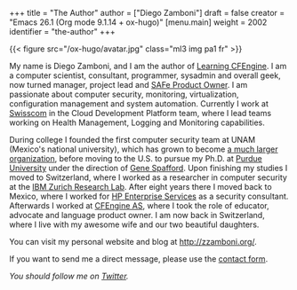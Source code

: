 +++
title = "The Author"
author = ["Diego Zamboni"]
draft = false
creator = "Emacs 26.1 (Org mode 9.1.14 + ox-hugo)"
[menu.main]
  weight = 2002
  identifier = "the-author"
+++

{{< figure src="/ox-hugo/avatar.jpg" class="ml3 img pa1 fr" >}}

My name is Diego Zamboni, and I am the author of [Learning CFEngine](https://www.safaribooksonline.com/library/view/learning-cfengine-3/9781449334536/). I am a computer scientist, consultant, programmer, sysadmin and overall geek, now turned manager, project lead and [SAFe Product Owner](https://www.youracclaim.com/badges/e6bf0ca2-f1c4-4af6-bf63-09f4b8cdbd02/public%5Furl). I am passionate about computer security, monitoring, virtualization, configuration management and system automation. Currently I work at [Swisscom](http://swisscom.com/) in the Cloud Development Platform team, where I lead teams working on Health Management, Logging and Monitoring capabilities.

During college I founded the first computer security team at UNAM (Mexico's national university), which has grown to become [a much larger organization](http://www.seguridad.unam.mx/), before moving to the U.S. to pursue my Ph.D. at [Purdue University](http://www.cerias.purdue.edu/) under the direction of [Gene Spafford](http://spaf.cerias.purdue.edu/). Upon finishing my studies I moved to Switzerland, where I worked as a researcher in computer security at the [IBM Zurich Research Lab](http://www.zurich.ibm.com/). After eight years there I moved back to Mexico, where I worked for [HP Enterprise Services](https://www.hpe.com/) as a security consultant. Afterwards I worked at [CFEngine AS](http://cfengine.com/), where I took the role of educator, advocate and language product owner. I am now back in Switzerland, where I live with my awesome wife and our two beautiful daughters.

You can visit my personal website and blog at <http://zzamboni.org/>.

If you want to send me a direct message, please use the [contact form](contact.html).

_You should follow me on [Twitter](http://twitter.com/zzamboni)._
